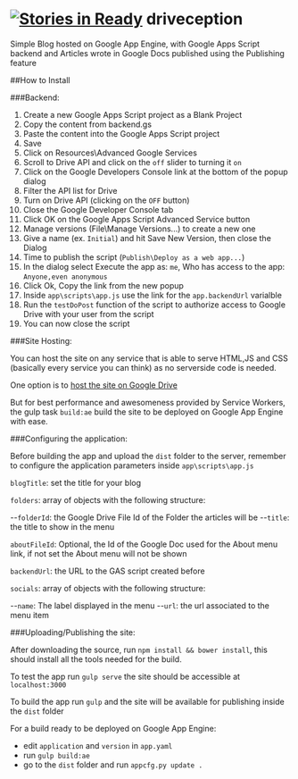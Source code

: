 [![Stories in Ready](https://badge.waffle.io/SmokyBob/driveception.png?label=ready&title=Ready)](https://waffle.io/SmokyBob/driveception)
driveception
============

Simple Blog hosted on Google App Engine, with Google Apps Script backend and Articles wrote in Google Docs published using the Publishing feature

##How to Install

###Backend:

1. Create a new Google Apps Script project as a Blank Project
2. Copy the content from backend.gs
3. Paste the content into the Google Apps Script project
4. Save
5. Click on Resources\Advanced Google Services
6. Scroll to Drive API and click on the `off` slider to turning it `on`
7. Click on the Google Developers Console link at the bottom of the popup dialog
8. Filter the API list for Drive
9. Turn on Drive API (clicking on the `OFF` button)
10. Close the Google Developer Console tab
11. Click OK on the Google Apps Script Advanced Service button
12. Manage versions (File\Manage Versions...) to create a new one
13. Give a name (ex. `Initial`) and hit Save New Version, then close the Dialog
14. Time to publish the script (`Publish\Deploy as a web app...`)
15. In the dialog select Execute the app as: `me`, Who has access to the app: `Anyone,even anonymous`
16. Click Ok, Copy the link from the new popup
17. Inside `app\scripts\app.js` use the link for the `app.backendUrl` varialble
18. Run the `testDoPost` function of the script to authorize access to Google Drive with your user from the script
17. You can now close the script

###Site Hosting:

You can host the site on any service that is able to serve HTML,JS and CSS (basically every service you can think) as no serverside code is needed.

One option is to [host the site on Google Drive](https://support.google.com/drive/answer/2881970?hl=en)

But for best performance and awesomeness provided by Service Workers, the gulp task `build:ae` build the site to be deployed on Google App Engine with ease.


###Configuring the application:

Before building the app and upload the `dist` folder to the server, remember to configure the application parameters inside `app\scripts\app.js`


`blogTitle`: set the title for your blog

`folders`: array of objects with the following structure:

--`folderId`: the Google Drive File Id of the Folder the articles will be
--`title`: the title to show in the menu

`aboutFileId`: Optional, the Id of the Google Doc used for the About menu link, if not set the About menu will not be shown

`backendUrl`: the URL to the GAS script created before

`socials`: array of objects with the following structure:

--`name`: The label displayed in the menu
--`url`: the url associated to the menu item

###Uploading/Publishing the site:

After downloading the source, run `npm install && bower install`, this should install all the tools needed for the build.

To test the app run `gulp serve` the site should be accessible at `localhost:3000`

To build the app run `gulp` and the site will be available for publishing inside the `dist` folder

For a build ready to be deployed on Google App Engine:
- edit `application` and `version` in `app.yaml`
- run `gulp build:ae`
- go to the `dist` folder and run `appcfg.py update .` 